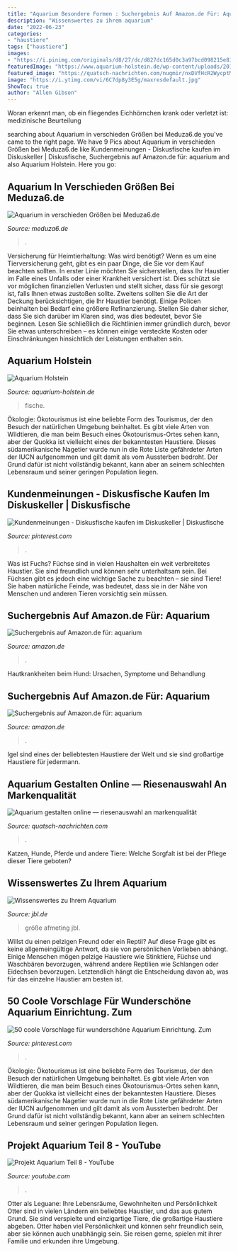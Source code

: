 ```yaml
---
title: "Aquarium Besondere Formen : Suchergebnis Auf Amazon.de Für: Aquarium"
description: "Wissenswertes zu ihrem aquarium"
date: "2022-06-23"
categories:
- "haustiere"
tags: ["haustiere"]
images:
- "https://i.pinimg.com/originals/d8/27/dc/d827dc165d0c3a97bcd098215e81ac73.jpg"
featuredImage: "https://www.aquarium-holstein.de/wp-content/uploads/2018/03/IMG_20171024_154912431-705x397.jpg"
featured_image: "https://quatsch-nachrichten.com/nugmir/nxDVfHcR2WycptMbvRGloQHaE8.jpg"
image: "https://i.ytimg.com/vi/6C7dp8y3E5g/maxresdefault.jpg"
ShowToc: true
author: "Allen Gibson"
---
```



Woran erkennt man, ob ein fliegendes Eichhörnchen krank oder verletzt ist: medizinische Beurteilung

	

		
searching about Aquarium in verschieden Größen bei Meduza6.de you've came to the right page. We have 9 Pics about Aquarium in verschieden Größen bei Meduza6.de like Kundenmeinungen - Diskusfische kaufen im Diskuskeller | Diskusfische, Suchergebnis auf Amazon.de für: aquarium and also Aquarium Holstein. Here you go:
		
    
## Aquarium In Verschieden Größen Bei Meduza6.de

<img loading=lazy src="https://www.meduza6.de/layout/cat/62.jpg" onerror="this.onerror=null;this.src='https://tse1.mm.bing.net/th?id=OIP.QG3jTXiEaDQBViq9xfy5vgAAAA&amp;pid=15.1';" alt="Aquarium in verschieden Größen bei Meduza6.de">

_Source: meduza6.de_

>. 

	

Versicherung für Heimtierhaltung: Was wird benötigt?
Wenn es um eine Tierversicherung geht, gibt es ein paar Dinge, die Sie vor dem Kauf beachten sollten.
In erster Linie möchten Sie sicherstellen, dass Ihr Haustier im Falle eines Unfalls oder einer Krankheit versichert ist. Dies schützt sie vor möglichen finanziellen Verlusten und stellt sicher, dass für sie gesorgt ist, falls Ihnen etwas zustoßen sollte.
 Zweitens sollten Sie die Art der Deckung berücksichtigen, die Ihr Haustier benötigt. Einige Policen beinhalten bei Bedarf eine größere Refinanzierung. Stellen Sie daher sicher, dass Sie sich darüber im Klaren sind, was dies bedeutet, bevor Sie beginnen. Lesen Sie schließlich die Richtlinien immer gründlich durch, bevor Sie etwas unterschreiben – es können einige versteckte Kosten oder Einschränkungen hinsichtlich der Leistungen enthalten sein.

    
## Aquarium Holstein

<img loading=lazy src="https://www.aquarium-holstein.de/wp-content/uploads/2018/03/IMG_20171024_154912431-705x397.jpg" onerror="this.onerror=null;this.src='https://tse4.mm.bing.net/th?id=OIP.LyqvzO1ZaDz-AZClpbtscAHaEK&amp;pid=15.1';" alt="Aquarium Holstein">

_Source: aquarium-holstein.de_

>fische. 

	

Ökologie:
Ökotourismus ist eine beliebte Form des Tourismus, der den Besuch der natürlichen Umgebung beinhaltet. Es gibt viele Arten von Wildtieren, die man beim Besuch eines Ökotourismus-Ortes sehen kann, aber der Quokka ist vielleicht eines der bekanntesten Haustiere. Dieses südamerikanische Nagetier wurde nun in die Rote Liste gefährdeter Arten der IUCN aufgenommen und gilt damit als vom Aussterben bedroht. Der Grund dafür ist nicht vollständig bekannt, kann aber an seinem schlechten Lebensraum und seiner geringen Population liegen.

    
## Kundenmeinungen - Diskusfische Kaufen Im Diskuskeller | Diskusfische

<img loading=lazy src="https://i.pinimg.com/originals/d8/27/dc/d827dc165d0c3a97bcd098215e81ac73.jpg" onerror="this.onerror=null;this.src='https://tse1.mm.bing.net/th?id=OIP.m8VmCqYvxYEKsLkLBGgiAgHaE8&amp;pid=15.1';" alt="Kundenmeinungen - Diskusfische kaufen im Diskuskeller | Diskusfische">

_Source: pinterest.com_

>. 

	

Was ist Fuchs?
Füchse sind in vielen Haushalten ein weit verbreitetes Haustier. Sie sind freundlich und können sehr unterhaltsam sein. Bei Füchsen gibt es jedoch eine wichtige Sache zu beachten – sie sind Tiere! Sie haben natürliche Feinde, was bedeutet, dass sie in der Nähe von Menschen und anderen Tieren vorsichtig sein müssen.

    
## Suchergebnis Auf Amazon.de Für: Aquarium

<img loading=lazy src="https://m.media-amazon.com/images/I/41U4UQSrg0L._AC_UL640_QL65_.jpg" onerror="this.onerror=null;this.src='https://tse1.mm.bing.net/th?id=OIP.v8C_PeDIfqgeiCHa2QTP2AHaFs&amp;pid=15.1';" alt="Suchergebnis auf Amazon.de für: aquarium">

_Source: amazon.de_

>. 

	

Hautkrankheiten beim Hund: Ursachen, Symptome und Behandlung

    
## Suchergebnis Auf Amazon.de Für: Aquarium

<img loading=lazy src="https://m.media-amazon.com/images/I/41U4UQSrg0L._AC_UL480_QL65_.jpg" onerror="this.onerror=null;this.src='https://tse4.mm.bing.net/th?id=OIP.NH5JM8LNwXnLmUTyvU0u-AHaFv&amp;pid=15.1';" alt="Suchergebnis auf Amazon.de für: aquarium">

_Source: amazon.de_

>. 

	

Igel sind eines der beliebtesten Haustiere der Welt und sie sind großartige Haustiere für jedermann.

    
## Aquarium Gestalten Online — Riesenauswahl An Markenqualität

<img loading=lazy src="https://quatsch-nachrichten.com/nugmir/nxDVfHcR2WycptMbvRGloQHaE8.jpg" onerror="this.onerror=null;this.src='https://tse3.mm.bing.net/th?id=OIP.mKtOuwuV1inXYebtyJMm3QAAAA&amp;pid=15.1';" alt="Aquarium gestalten online — riesenauswahl an markenqualität">

_Source: quatsch-nachrichten.com_

>. 

	

Katzen, Hunde, Pferde und andere Tiere: Welche Sorgfalt ist bei der Pflege dieser Tiere geboten?

    
## Wissenswertes Zu Ihrem Aquarium

<img loading=lazy src="http://www.jbl.de/images/container/w470_h470/72929.jpg" onerror="this.onerror=null;this.src='https://tse4.mm.bing.net/th?id=OIP.8bK4obWPmsmIon1f8vqtCAAAAA&amp;pid=15.1';" alt="Wissenswertes zu Ihrem Aquarium">

_Source: jbl.de_

>größe afmeting jbl. 

	

Willst du einen pelzigen Freund oder ein Reptil?
Auf diese Frage gibt es keine allgemeingültige Antwort, da sie von persönlichen Vorlieben abhängt. Einige Menschen mögen pelzige Haustiere wie Stinktiere, Füchse und Waschbären bevorzugen, während andere Reptilien wie Schlangen oder Eidechsen bevorzugen. Letztendlich hängt die Entscheidung davon ab, was für das einzelne Haustier am besten ist.

    
## 50 Coole Vorschlage Für Wunderschöne Aquarium Einrichtung. Zum

<img loading=lazy src="https://i.pinimg.com/originals/8c/86/52/8c8652184f100ffd7be495f9f587cf0d.jpg" onerror="this.onerror=null;this.src='https://tse1.mm.bing.net/th?id=OIP.3Ke2Zct7IRRKZJLid0LeyQHaGh&amp;pid=15.1';" alt="50 coole Vorschlage für wunderschöne Aquarium Einrichtung. Zum">

_Source: pinterest.com_

>. 

	

Ökologie:
Ökotourismus ist eine beliebte Form des Tourismus, der den Besuch der natürlichen Umgebung beinhaltet. Es gibt viele Arten von Wildtieren, die man beim Besuch eines Ökotourismus-Ortes sehen kann, aber der Quokka ist vielleicht eines der bekanntesten Haustiere. Dieses südamerikanische Nagetier wurde nun in die Rote Liste gefährdeter Arten der IUCN aufgenommen und gilt damit als vom Aussterben bedroht. Der Grund dafür ist nicht vollständig bekannt, kann aber an seinem schlechten Lebensraum und seiner geringen Population liegen.

    
## Projekt Aquarium Teil 8 - YouTube

<img loading=lazy src="https://i.ytimg.com/vi/6C7dp8y3E5g/maxresdefault.jpg" onerror="this.onerror=null;this.src='https://tse3.mm.bing.net/th?id=OIP.YHpyDA_RBOx6VzRt1hZrMAHaEK&amp;pid=15.1';" alt="Projekt Aquarium Teil 8 - YouTube">

_Source: youtube.com_

>. 

	

Otter als Leguane: Ihre Lebensräume, Gewohnheiten und Persönlichkeit
Otter sind in vielen Ländern ein beliebtes Haustier, und das aus gutem Grund. Sie sind verspielte und einzigartige Tiere, die großartige Haustiere abgeben. Otter haben viel Persönlichkeit und können sehr freundlich sein, aber sie können auch unabhängig sein. Sie reisen gerne, spielen mit ihrer Familie und erkunden ihre Umgebung.

